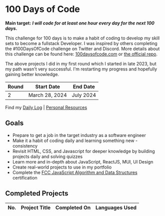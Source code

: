 
# 100 Days of Code

**Main target:** ***I will code for at least one hour every day for the next 100 days.***

This challenge for 100 days is to make a habit of coding to develop my skill sets to become a fullstack Developer. I was inspired by others completing the #100DaysOfCode challenge on Twitter and Discord. More details about this challenge can be found here: [100daysofcode.com](http://100daysofcode.com/ "100daysofcode.com") or [the official repo](https://github.com/Kallaway/100-days-of-code "the official repo").

The above projects I did in my first round which I started in late 2023, but my path wasn't very successful. I'm restarting my progress and hopefully gaining better knowledge.

|Round |  Start Date | End Date |
| ------------ | ------------ | ------------ |
| 2 | March 28, 2024 | July 2024|

Find my [Daily Log](https://github.com/0tieno/100DayOfCode/blob/main/dailyLog.md) | [Personal Resources]()

## Goals
- Prepare to get a job in the target industry as a software engineer
- Make it a habit of coding daily and learning something new - consistency
- Revisit HTML, CSS, and Javascript for deeper knowledge by building projects daily and solving quizzes
- Learn more and in-depth about JavaScript, ReactJS, MUI, UI Design
- Create real-world projects to use in my portfolio
- Complete the [FCC JavaScript Algorithm and Data Structures](https://www.freecodecamp.org/learn/javascript-algorithms-and-data-structures-v8/) certification

## Completed Projects

| No.  |  Project Title  |  Completed On | Languages Used
| :------------: | ------------ | :------------: | :------------: |

